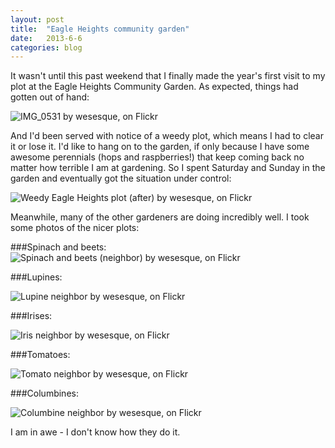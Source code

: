 ```yaml
---
layout: post
title:  "Eagle Heights community garden"
date:   2013-6-6
categories: blog
---
```


It wasn't until this past weekend that I finally made the year's first visit to my plot at the Eagle Heights Community Garden. As expected, things had gotten out of hand:

![IMG_0531 by wesesque, on Flickr](http://farm6.staticflickr.com/5344/9002075879_d193a468e9_z.jpg)

And I'd been served with notice of a weedy plot, which means I had to clear it or lose it. I'd like to hang on to the garden, if only because I have some awesome perennials (hops and raspberries!) that keep coming back no matter how terrible I am at gardening. So I spent Saturday and Sunday in the garden and eventually got the situation under control:

![Weedy Eagle Heights plot (after) by wesesque, on Flickr](http://farm4.staticflickr.com/3815/8950971989_28d7eab0d1_z.jpg)

Meanwhile, many of the other gardeners are doing incredibly well. I took some photos of the nicer plots:

###Spinach and beets:
![Spinach and beets (neighbor) by wesesque, on Flickr](http://farm8.staticflickr.com/7412/8925185627_eb524ccd09_z.jpg)

###Lupines:

![Lupine neighbor by wesesque, on Flickr](http://farm9.staticflickr.com/8417/8925796584_5d016e229e_z.jpg)

###Irises:

![Iris neighbor by wesesque, on Flickr](http://farm6.staticflickr.com/5469/8925786640_bfe92439d1_z.jpg)

###Tomatoes:

![Tomato neighbor by wesesque, on Flickr](http://farm3.staticflickr.com/2858/8925159137_d58885752c_z.jpg)

###Columbines:

![Columbine neighbor by wesesque, on Flickr](http://farm4.staticflickr.com/3771/8925803854_453c7a8e17_z.jpg)

I am in awe - I don't know how they do it.